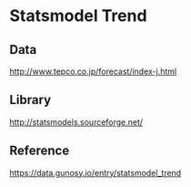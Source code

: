 # Statsmodel Trend

## Data

http://www.tepco.co.jp/forecast/index-j.html

## Library

http://statsmodels.sourceforge.net/

## Reference

https://data.gunosy.io/entry/statsmodel_trend
